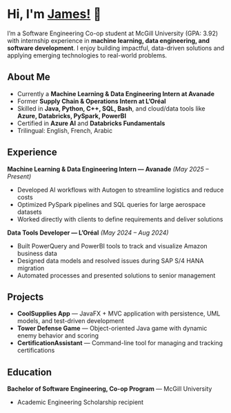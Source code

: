 

# Hi, I'm [James!](https://www.linkedin.com/in/james-helou) 👋

I’m a Software Engineering Co-op student at McGill University (GPA: 3.92) with internship experience in **machine learning, data engineering, and software development**. I enjoy building impactful, data-driven solutions and applying emerging technologies to real-world problems.

## About Me
- Currently a **Machine Learning & Data Engineering Intern at Avanade**
- Former **Supply Chain & Operations Intern at L’Oréal**
- Skilled in **Java, Python, C++, SQL, Bash**, and cloud/data tools like **Azure, Databricks, PySpark, PowerBI**
- Certified in **Azure AI** and **Databricks Fundamentals**
- Trilingual: English, French, Arabic

## Experience
**Machine Learning & Data Engineering Intern — Avanade** *(May 2025 – Present)*  
- Developed AI workflows with Autogen to streamline logistics and reduce costs  
- Optimized PySpark pipelines and SQL queries for large aerospace datasets  
- Worked directly with clients to define requirements and deliver solutions  

**Data Tools Developer — L’Oréal** *(May 2024 – Aug 2024)*  
- Built PowerQuery and PowerBI tools to track and visualize Amazon business data  
- Designed data models and resolved issues during SAP S/4 HANA migration  
- Automated processes and presented solutions to senior management  

## Projects
- **CoolSupplies App** — JavaFX + MVC application with persistence, UML models, and test-driven development  
- **Tower Defense Game** — Object-oriented Java game with dynamic enemy behavior and scoring  
- **CertificationAssistant** — Command-line tool for managing and tracking certifications  

## Education
**Bachelor of Software Engineering, Co-op Program** — McGill University  
- Academic Engineering Scholarship recipient

